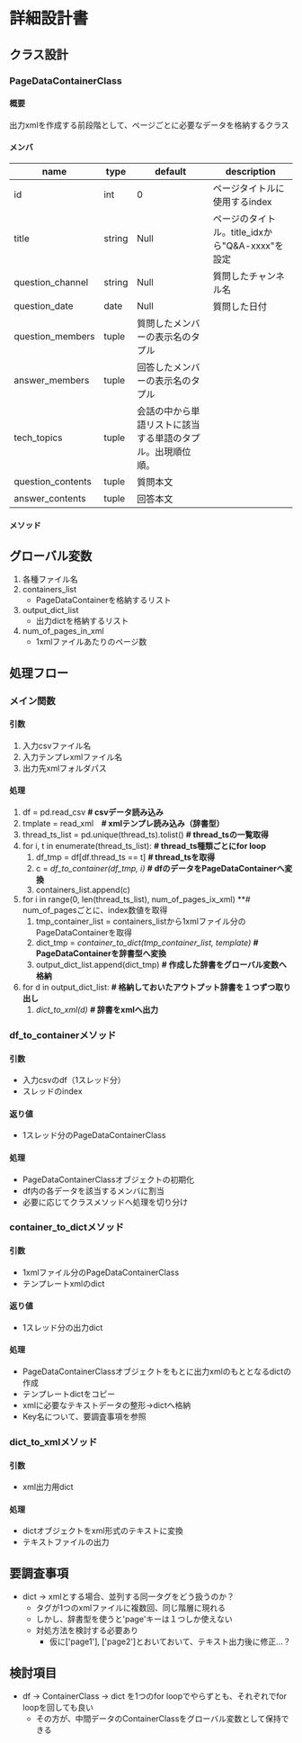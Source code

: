 # 詳細設計書
## クラス設計
### PageDataContainerClass
#### 概要
出力xmlを作成する前段階として、ページごとに必要なデータを格納するクラス

#### メンバ
|name|type|default|description|
|----|----|-------|-----------|
|id|int|0|ページタイトルに使用するindex|
|title|string|Null|ページのタイトル。title_idxから"Q&A-xxxx"を設定|
|question_channel|string|Null|質問したチャンネル名|
|question_date|date|Null|質問した日付|
|question_members|tuple|質問したメンバーの表示名のタプル|
|answer_members|tuple|回答したメンバーの表示名のタプル|
|tech_topics|tuple|会話の中から単語リストに該当する単語のタプル。出現順位順。|
|question_contents|tuple|質問本文|
|answer_contents|tuple|回答本文|

#### メソッド

## グローバル変数
1. 各種ファイル名
1. containers_list
    - PageDataContainerを格納するリスト
1. output_dict_list
    - 出力dictを格納するリスト
1. num_of_pages_in_xml
    - 1xmlファイルあたりのページ数

## 処理フロー
### メイン関数
#### 引数
1. 入力csvファイル名
2. 入力テンプレxmlファイル名
3. 出力先xmlフォルダパス

#### 処理
1. df = pd.read_csv **# csvデータ読み込み**
2. tmplate = read_xml　**# xmlテンプレ読み込み（辞書型）**
2. thread_ts_list = pd.unique(thread_ts).tolist() **# thread_tsの一覧取得**
3. for i, t in enumerate(thread_ts_list): **# thread_ts種類ごとにfor loop**
    1. df_tmp = df[df.thread_ts == t] **# thread_tsを取得**
    1. c = *df_to_container(df_tmp, i)* **# dfのデータをPageDataContainerへ変換**
    1. containers_list.append(c)
4. for i in range(0, len(thread_ts_list), num_of_pages_ix_xml) **# num_of_pagesごとに、index数値を取得
    1. tmp_container_list = containers_listから1xmlファイル分のPageDataContainerを取得
    1. dict_tmp = *container_to_dict(tmp_container_list, template)* **# PageDataContainerを辞書型へ変換**
    1. output_dict_list.append(dict_tmp) **# 作成した辞書をグローバル変数へ格納**
5. for d in output_dict_list: **# 格納しておいたアウトプット辞書を１つずつ取り出し**
    1. *dict_to_xml(d)* **# 辞書をxmlへ出力**

### df_to_containerメソッド
#### 引数
- 入力csvのdf（1スレッド分）
- スレッドのindex
#### 返り値
- 1スレッド分のPageDataContainerClass
#### 処理
- PageDataContainerClassオブジェクトの初期化
- df内の各データを該当するメンバに割当
- 必要に応じてクラスメソッドへ処理を切り分け

### container_to_dictメソッド
#### 引数
- 1xmlファイル分のPageDataContainerClass
- テンプレートxmlのdict
#### 返り値
- 1スレッド分の出力dict
#### 処理
- PageDataContainerClassオブジェクトをもとに出力xmlのもととなるdictの作成
- テンプレートdictをコピー
- xmlに必要なテキストデータの整形→dictへ格納
- Key名について、要調査事項を参照

### dict_to_xmlメソッド
#### 引数
- xml出力用dict
#### 処理
- dictオブジェクトをxml形式のテキストに変換
- テキストファイルの出力

## 要調査事項
- dict -> xmlとする場合、並列する同一タグをどう扱うのか？
  - <page></page>タグが1つのxmlファイルに複数回、同じ階層に現れる
  - しかし、辞書型を使うと'page'キーは１つしか使えない
  - 対処方法を検討する必要あり
    - 仮に['page1'], ['page2']とおいておいて、テキスト出力後に修正…？

## 検討項目
- df -> ContainerClass -> dict を1つのfor loopでやらずとも、それぞれでfor loopを回しても良い
  - その方が、中間データのContainerClassをグローバル変数として保持できる
